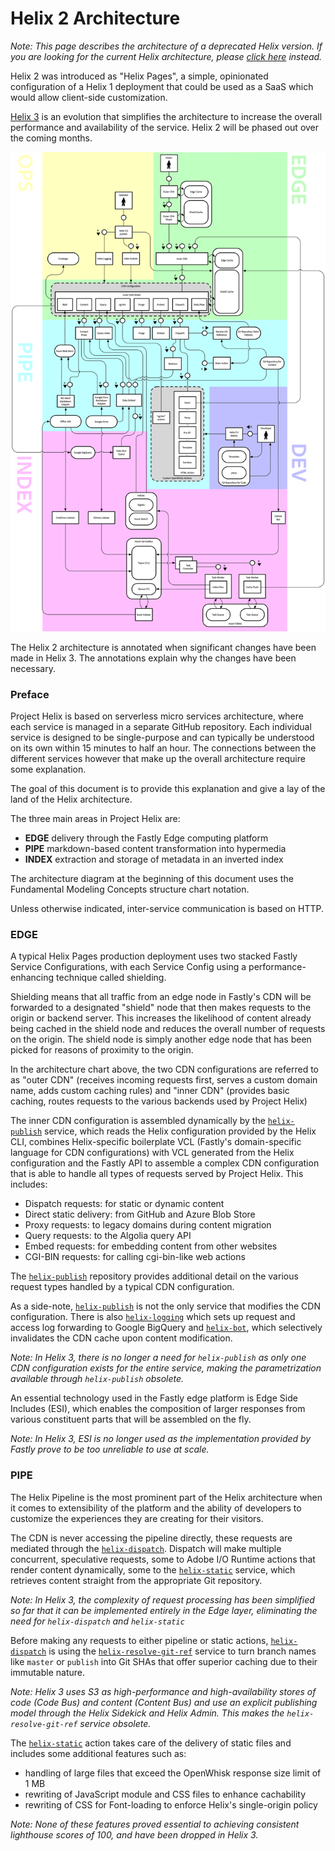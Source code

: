 # Helix 2 Architecture

_Note: This page describes the architecture of a deprecated Helix version. If you are looking for the current Helix architecture, please [click here](./architecture.md) instead._

Helix 2 was introduced as "Helix Pages", a simple, opinionated configuration of a Helix 1 deployment that could be used as a SaaS which would allow client-side customization.

[Helix 3](#helix-3) is an evolution that simplifies the architecture to increase the overall performance and availability of the service. Helix 2 will be phased out over the coming months.

![](./Helix%20Architecture/Helix%202%20Stack.png)

The Helix 2 architecture is annotated when significant changes have been made in Helix 3. The annotations explain why the changes have been necessary.

### Preface

Project Helix is based on serverless micro services architecture, where each service is managed in a separate GitHub repository. Each individual service is designed to be single-purpose and can typically be understood on its own within 15 minutes to half an hour. The connections between the different services however that make up the overall architecture require some explanation.

The goal of this document is to provide this explanation and give a lay of the land of the Helix architecture.

The three main areas in Project Helix are:

- **EDGE** delivery through the Fastly Edge computing platform
- **PIPE** markdown-based content transformation into hypermedia
- **INDEX** extraction and storage of metadata in an inverted index

The architecture diagram at the beginning of this document uses the Fundamental Modeling Concepts structure chart notation.

Unless otherwise indicated, inter-service communication is based on HTTP.

### EDGE

A typical Helix Pages production deployment uses two stacked Fastly Service Configurations, with each Service Config using a performance-enhancing technique called shielding. 

Shielding means that all traffic from an edge node in Fastly's CDN will be forwarded to a designated "shield" node that then makes requests to the origin or backend server. This increases the likelihood of content already being cached in the shield node and reduces the overall number of requests on the origin. The shield node is simply another edge node that has been picked for reasons of proximity to the origin.

In the architecture chart above, the two CDN configurations are referred to as "outer CDN" (receives incoming requests first, serves a custom domain name, adds custom caching rules) and "inner CDN" (provides basic caching, routes requests to the various backends used by Project Helix)

The inner CDN configuration is assembled dynamically by the [`helix-publish`](https://github.com/adobe/helix-publish) service, which reads the Helix configuration provided by the Helix CLI, combines Helix-specific boilerplate VCL (Fastly's domain-specific language for CDN configurations) with VCL generated from the Helix configuration and the Fastly API to assemble a complex CDN configuration that is able to handle all types of requests served by Project Helix. This includes:

- Dispatch requests: for static or dynamic content
- Direct static delivery: from GitHub and Azure Blob Store
- Proxy requests: to legacy domains during content migration
- Query requests: to the Algolia query API
- Embed requests: for embedding content from other websites
- CGI-BIN requests: for calling cgi-bin-like web actions

The [`helix-publish`](https://github.com/adobe/helix-publish)  repository provides additional detail on the various request types handled by a typical CDN configuration.

As a side-note, [`helix-publish`](https://github.com/adobe/helix-publish) is not the only service that modifies the CDN configuration. There is also [`helix-logging`](https://github.com/adobe/helix-logging) which sets up request and access log forwarding to Google BigQuery and [`helix-bot`](https://github.com/adobe-private/helix-bot), which selectively invalidates the CDN cache upon content modification.

*Note: In Helix 3, there is no longer a need for `helix-publish` as only one CDN configuration exists for the entire service, making the parametrization available through `helix-publish` obsolete.*

An essential technology used in the Fastly edge platform is Edge Side Includes (ESI), which enables the composition of larger responses from various constituent parts that will be assembled on the fly.

*Note: In Helix 3, ESI is no longer used as the implementation provided by Fastly prove to be too unreliable to use at scale.*

### PIPE

The Helix Pipeline is the most prominent part of the Helix architecture when it comes to extensibility of the platform and the ability of developers to customize the experiences they are creating for their visitors.

The CDN is never accessing the pipeline directly, these requests are mediated through the [`helix-dispatch`](https://github.com/adobe/helix-service). Dispatch will make multiple concurrent, speculative requests, some to Adobe I/O Runtime actions that render content dynamically, some to the [`helix-static`](https://github.com/adobe/helix-static) service, which retrieves content straight from the appropriate Git repository.

*Note: In Helix 3, the complexity of request processing has been simplified so far that it can be implemented entirely in the Edge layer, eliminating the need for `helix-dispatch` and `helix-static`*

Before making any requests to either pipeline or static actions, [`helix-dispatch`](https://github.com/adobe/helix-dispatch) is using the [`helix-resolve-git-ref`](https://github.com/adobe/helix-resolve-git-ref) service to turn branch  names like `master` or `publish` into Git SHAs that offer superior caching due to their immutable nature.

*Note: Helix 3 uses S3 as high-performance and high-availability stores of code (Code Bus) and content (Content Bus) and use an explicit publishing model through the Helix Sidekick and Helix Admin. This makes the `helix-resolve-git-ref` service obsolete.*

The [`helix-static`](https://github.com/adobe/helix-static) action takes care of the delivery of static files and includes some additional features such as:
- handling of large files that exceed the OpenWhisk response size limit of 1 MB
- rewriting of JavaScript module and CSS files to enhance cachability
- rewriting of CSS for Font-loading to enforce Helix's single-origin policy

*Note: None of these features proved essential to achieving consistent lighthouse scores of 100, and have been dropped in Helix 3.*